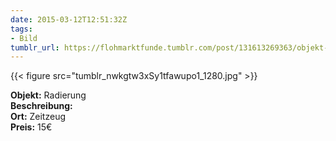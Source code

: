 ```yaml
---
date: 2015-03-12T12:51:32Z
tags:
- Bild
tumblr_url: https://flohmarktfunde.tumblr.com/post/131613269363/objekt-radierung-beschreibung-lorem-ipsum-ort
---
```

 {{< figure src="tumblr_nwkgtw3xSy1tfawupo1_1280.jpg" >}}  

**Objekt:** Radierung  
**Beschreibung:**   
**Ort:** Zeitzeug  
**Preis:** 15€
